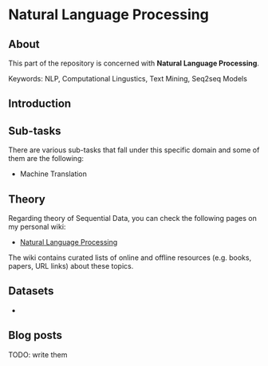 # Natural Language Processing

## About
This part of the repository is concerned with __Natural Language Processing__.

Keywords: NLP, Computational Lingustics, Text Mining, Seq2seq Models

## Introduction



## Sub-tasks
There are various sub-tasks that fall under this specific domain and some of them are the following:

- Machine Translation

## Theory
Regarding theory of Sequential Data, you can check the following pages on my personal wiki:

- [Natural Language Processing](https://wiki.kourouklides.com/wiki/Natural_Language_Processing)

The wiki contains curated lists of online and offline resources (e.g. books, papers, URL links) about these topics.

## Datasets
 - 

## Blog posts

TODO: write them

